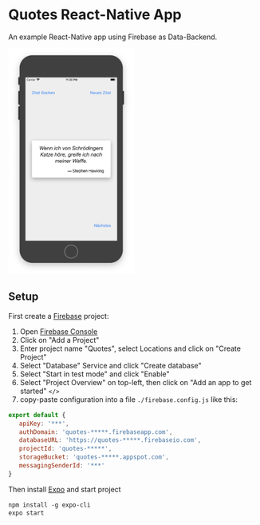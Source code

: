 # Quotes React-Native App

An example React-Native app using Firebase as Data-Backend.

<img src="https://raw.githubusercontent.com/thomd/nice-quotes-app/screenshots/screenshot.png" width="50%">

## Setup

First create a [Firebase](https://firebase.google.com) project:

1. Open [Firebase Console](https://console.firebase.google.com/)
2. Click on "Add a Project"
3. Enter project name "Quotes", select Locations and click on "Create Project"
4. Select "Database" Service and click "Create database"
5. Select "Start in test mode" and click "Enable"
6. Select "Project Overview" on top-left, then click on "Add an app to get started" `</>`
7. copy-paste configuration into a file `./firebase.config.js` like this:

```javascript
export default {
   apiKey: '***',
   authDomain: 'quotes-*****.firebaseapp.com',
   databaseURL: 'https://quotes-*****.firebaseio.com',
   projectId: 'quotes-*****',
   storageBucket: 'quotes-*****.appspot.com',
   messagingSenderId: '***'
}
```

Then install [Expo](https://expo.io/) and start project

    npm install -g expo-cli
    expo start

